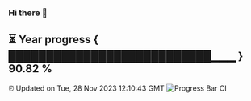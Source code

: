 ### Hi there 👋
⏳ Year progress { ███████████████████████████▁▁▁ } 90.82 %
---
⏰ Updated on Tue, 28 Nov 2023 12:10:43 GMT
![Progress Bar CI](https://github.com/Moyi321/Moyi321/workflows/Progress%20Bar%20CI/badge.svg)
